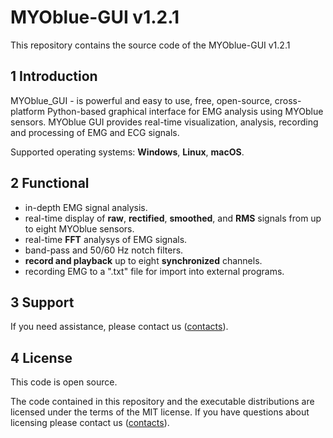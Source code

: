 # MYOblue-GUI v1.2.1

This repository contains the source code of the MYOblue-GUI v1.2.1

## 1 Introduction

MYOblue_GUI - is powerful and easy to use, free, open-source, cross-platform Python-based graphical interface for EMG analysis using MYOblue sensors. MYOblue GUI provides real-time visualization, analysis, recording and processing of EMG and ECG signals.

Supported operating systems: **Windows**, **Linux**, **macOS**.

## 2 Functional
- in-depth EMG signal analysis.
- real-time display of **raw**, **rectified**, **smoothed**, and **RMS** signals from up to eight MYOblue sensors.
- real-time **FFT** analysys of EMG signals.
- band-pass and 50/60 Hz notch filters.
- **record and playback** up to eight **synchronized** channels.
- recording EMG to a ".txt" file for import into external programs.

## 3 Support

If you need assistance, please contact us ([contacts](https://elemyo.com/support/contacts)).

## 4 License
This code is open source.

The code contained in this repository and the executable distributions are licensed under the terms of the MIT license. If you have questions about licensing please contact us ([contacts](https://elemyo.com/support/contacts)).
